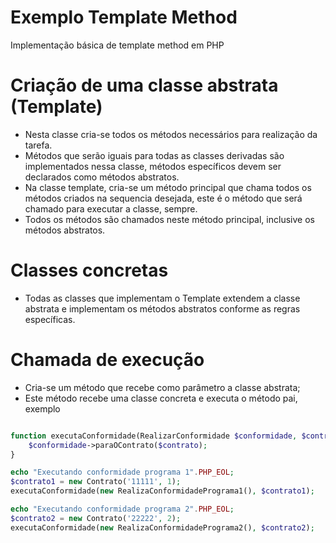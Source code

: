 # Exemplo Template Method
Implementação básica de template method em PHP

# Criação de uma classe abstrata (Template)

* Nesta classe cria-se todos os métodos necessários para realização da tarefa.
* Métodos que serão iguais para todas as classes derivadas são implementados nessa classe, métodos específicos devem ser declarados como métodos abstratos.
* Na classe template, cria-se um método principal que chama todos os métodos criados na sequencia desejada, este é o método que será chamado para executar a classe, sempre.
* Todos os métodos são chamados neste método principal, inclusive os métodos abstratos.

# Classes concretas
* Todas as classes que implementam o Template extendem a classe abstrata e implementam os métodos abstratos conforme as regras específicas.

# Chamada de execução 
* Cria-se um método que recebe como parâmetro a classe abstrata;
* Este método recebe uma classe concreta e executa o método pai, exemplo

```php

function executaConformidade(RealizarConformidade $conformidade, $contrato) {
    $conformidade->paraOContrato($contrato);
}

echo "Executando conformidade programa 1".PHP_EOL;
$contrato1 = new Contrato('11111', 1);
executaConformidade(new RealizaConformidadePrograma1(), $contrato1);

echo "Executando conformidade programa 2".PHP_EOL;
$contrato2 = new Contrato('22222', 2);
executaConformidade(new RealizaConformidadePrograma2(), $contrato2);

```


